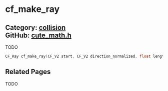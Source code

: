 [](../header.md ':include')

# cf_make_ray

Category: [collision](/api_reference?id=collision)  
GitHub: [cute_math.h](https://github.com/RandyGaul/cute_framework/blob/master/include/cute_math.h)  
---

TODO

```cpp
CF_Ray cf_make_ray(CF_V2 start, CF_V2 direction_normalized, float length)
```

## Related Pages

TODO  
